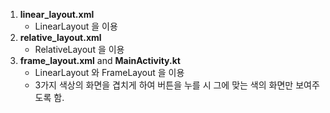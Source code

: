 1. **linear_layout.xml**
    - LinearLayout 을 이용
2. **relative_layout.xml**
    - RelativeLayout 을 이용
3. **frame_layout.xml** and **MainActivity.kt**
    - LinearLayout 와 FrameLayout 을 이용
    - 3가지 색상의 화면을 겹치게 하여 버튼을 누를 시 그에 맞는 색의 화면만 보여주도록 함.